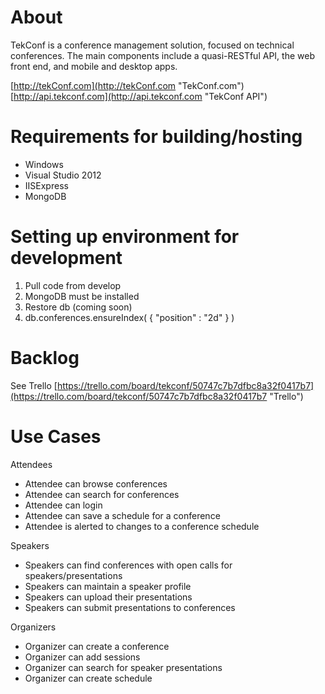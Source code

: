# About #
TekConf is a conference management solution, focused on technical conferences.  The main components include a quasi-RESTful API, the web front end, and mobile and desktop apps.

[http://tekConf.com](http://tekConf.com "TekConf.com")<br/>
[http://api.tekconf.com](http://api.tekconf.com "TekConf API")

# Requirements for building/hosting #
- Windows
- Visual Studio 2012
- IISExpress
- MongoDB

# Setting up environment for development #
1. Pull code from develop
2. MongoDB must be installed
3. Restore db (coming soon)
4. db.conferences.ensureIndex( { "position" : "2d" } )

# Backlog #
See Trello [https://trello.com/board/tekconf/50747c7b7dfbc8a32f0417b7](https://trello.com/board/tekconf/50747c7b7dfbc8a32f0417b7 "Trello")

# Use Cases #
Attendees

- Attendee can browse conferences
- Attendee can search for conferences
- Attendee can login
- Attendee can save a schedule for a conference
- Attendee is alerted to changes to a conference schedule

Speakers

- Speakers can find conferences with open calls for speakers/presentations
- Speakers can maintain a speaker profile
- Speakers can upload their presentations
- Speakers can submit presentations to conferences

Organizers

- Organizer can create a conference
- Organizer can add sessions
- Organizer can search for speaker presentations
- Organizer can create schedule

